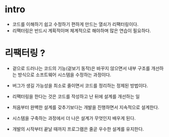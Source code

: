 # intro

- 코드를 이해하기 쉽고 수정하기 편하게 만드는 열쇠가 리팩터링이다.
- 리팩터링은 반드시 계획적이며 체계적으로 해야하며 많은 연습이 필요하다.

# 리팩터링 ?

- 겉으로 드러나는 코드의 기능(겉보기 동작)은 바꾸지 않으면서 내부 구조를 개선하는 방식으로 소프트웨어 시스템을 수정하는 과정이다.
- 버그가 생길 가능성을 최소로 줄이면서 코드를 정리하는 정제된 방법이다.
- 리팩터링을 한다는 것은 코드를 작성하고 난 뒤에 설계를 개선하는 일

- 처음부터 완벽한 설계를 갖추기보다는 개발을 진행하면서 지속적으로 설계한다.
- 시스템을 구축하는 과정에서 더 나은 설계가 무엇인지 배우게 된다.
- 개발의 시작부터 끝날 때까지 프로그램은 줄곧 우수한 설계를 유지한다.
